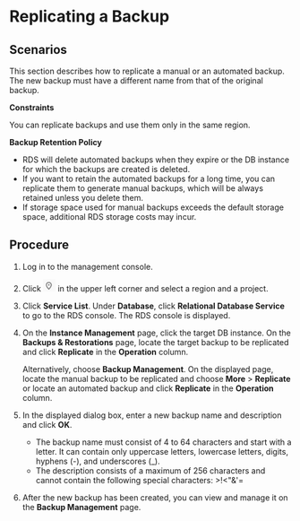 # Replicating a Backup<a name="en-us_topic_pg_0037000197"></a>

## **Scenarios**<a name="en-us_topic_0037000197_section4332314314536"></a>

This section describes how to  replicate a manual or an automated backup. The new backup must have a different name from that of the original backup.

**Constraints**

You can replicate backups and use them only in the same region.

**Backup Retention Policy**

-   RDS will delete automated backups when they expire or the DB instance for which the backups are created is deleted.
-   If you want to retain the automated backups for a long time, you can replicate them to generate manual backups, which will be always retained unless you delete them.
-   If storage space used for manual backups exceeds the default storage space, additional RDS storage costs may incur.

## Procedure<a name="en-us_topic_0037000197_section56693485162629"></a>

1.  Log in to the management console.
2.  Click  ![](figures/region.png)  in the upper left corner and select a region and a project.
3.  Click  **Service List**. Under  **Database**, click  **Relational Database Service**  to go to the RDS console. The RDS console is displayed.
4.  On the  **Instance Management**  page, click the target DB instance. On the  **Backups & Restorations**  page, locate the target backup to be replicated and click  **Replicate**  in the  **Operation**  column.

    Alternatively, choose  **Backup Management**. On the displayed page, locate the manual backup to be replicated and choose  **More**  \>  **Replicate**  or locate an automated backup and click  **Replicate**  in the  **Operation**  column.

5.  In the displayed dialog box, enter a new backup name and description and click  **OK**.
    -   The backup name must consist of 4 to 64 characters and start with a letter. It can contain only uppercase letters, lowercase letters, digits, hyphens \(-\), and underscores \(\_\).
    -   The description consists of a maximum of 256 characters and cannot contain the following special characters: \>!<"&'=

6.  After the new backup has been created, you can view and manage it on the  **Backup Management**  page.

